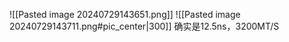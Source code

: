 ![[Pasted image 20240729143651.png]]
![[Pasted image 20240729143711.png#pic_center|300]]
确实是12.5ns，3200MT/S